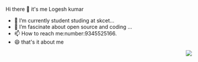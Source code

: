 Hi there 👋 it's me Logesh kumar
- 🔭 I’m currently student studing at skcet...
- 🌱 I’m fascinate about open source and coding ...
- 📫 How to reach me:number:9345525166.
- 😄 that's it about me

<img src="https://github-readme-stats.vercel.app/api?username=logeshkumarsb&&show_icons=true&title_color=ffffff&icon_color=bb2acf&text_color=daf7dc&bg_color=151516" style="float:right">
